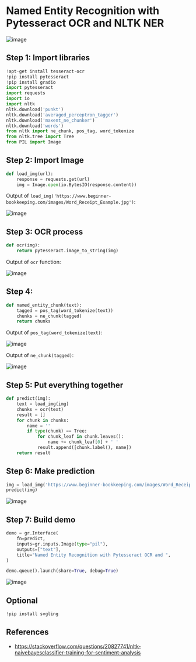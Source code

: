 # Named Entity Recognition with Pytesseract OCR and NLTK NER

![image](https://github.com/hughiephan/DPL/assets/16631121/c38d4f8d-3a9c-423d-a05c-a4b82c4dec12)

## Step 1: Import libraries
```python
!apt-get install tesseract-ocr
!pip install pytesseract
!pip install gradio
import pytesseract
import requests
import io
import nltk
nltk.download('punkt')
nltk.download('averaged_perceptron_tagger')
nltk.download('maxent_ne_chunker')
nltk.download('words')
from nltk import ne_chunk, pos_tag, word_tokenize
from nltk.tree import Tree
from PIL import Image
```

## Step 2: Import Image
```python
def load_img(url):
    response = requests.get(url)
    img = Image.open(io.BytesIO(response.content))
```

Output of `load_img('https://www.beginner-bookkeeping.com/images/Word_Receipt_Example.jpg')`:

![image](https://www.beginner-bookkeeping.com/images/Word_Receipt_Example.jpg)

## Step 3: OCR process
```python
def ocr(img):
    return pytesseract.image_to_string(img)
```

Output of `ocr` function:

![image](https://github.com/hughiephan/DPL/assets/16631121/87894933-7f89-4691-b30f-831278e0bff6)

## Step 4:
```python
def named_entity_chunk(text):
    tagged = pos_tag(word_tokenize(text))
    chunks = ne_chunk(tagged)
    return chunks
```

Output of `pos_tag(word_tokenize(text)`:

![image](https://github.com/hughiephan/DPL/assets/16631121/c15286e9-2218-4bbe-9475-d477cc94cabd)

Output of `ne_chunk(tagged)`:

![image](https://github.com/hughiephan/DPL/assets/16631121/a228482a-4208-4926-b97e-850a35e663df)

## Step 5: Put everything together
```python
def predict(img):
    text = load_img(img)
    chunks = ocr(text)
    result = []
    for chunk in chunks:
        name = ''
        if type(chunk) == Tree:
            for chunk_leaf in chunk.leaves():
                name += chunk_leaf[0] + ' '
            result.append([chunk.label(), name])
    return result
```

## Step 6: Make prediction
```python
img = load_img('https://www.beginner-bookkeeping.com/images/Word_Receipt_Example.jpg')
predict(img)
```

![image](https://github.com/hughiephan/DPL/assets/16631121/390f5831-94b6-43ad-baba-24f95aa2b4d4)

## Step 7: Build demo
```python
demo = gr.Interface(
    fn=predict,
    inputs=gr.inputs.Image(type="pil"),
    outputs=["text"],
    title="Named Entity Recognition with Pytesseract OCR and ",
)

demo.queue().launch(share=True, debug=True)
```

![image](https://github.com/hughiephan/DPL/assets/16631121/147c5546-b4a9-483f-9224-053dc0d2baa5)

## Optional
```python
!pip install svgling
```

## References
- https://stackoverflow.com/questions/20827741/nltk-naivebayesclassifier-training-for-sentiment-analysis
